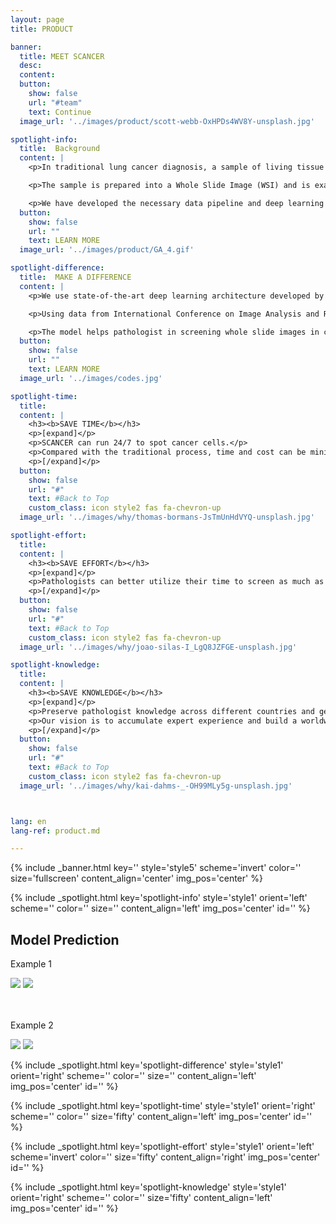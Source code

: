 ```yaml
---
layout: page
title: PRODUCT

banner:
  title: MEET SCANCER
  desc:
  content: 
  button:
    show: false
    url: "#team"
    text: Continue
  image_url: '../images/product/scott-webb-OxHPDs4WV8Y-unsplash.jpg'

spotlight-info:
  title:  Background
  content: |
    <p>In traditional lung cancer diagnosis, a sample of living tissue is extracted from the patient through lung biopsy.</p>

    <p>The sample is prepared into a Whole Slide Image (WSI) and is examined by an expert pathologist under a microscope. The report provides information to determine which treatment to undertake.</p>

    <p>We have developed the necessary data pipeline and deep learning model for this process. The following picture shows one of the biopsy slide.</p>
  button:
    show: false
    url: ""
    text: LEARN MORE
  image_url: '../images/product/GA_4.gif'

spotlight-difference:
  title:  MAKE A DIFFERENCE
  content: |
    <p>We use state-of-the-art deep learning architecture developed by Google.</p>

    <p>Using data from International Conference on Image Analysis and Recognition 2018 (ICIAR 2018). We achieve 0.95 F1-score.</p>

    ​<p>The model helps pathologist in screening whole slide images in cell level and detect areas with anomalous cells.</p> 
  button:
    show: false
    url: ""
    text: LEARN MORE
  image_url: '../images/codes.jpg'

spotlight-time:
  title: 
  content: |
    <h3><b>SAVE TIME</b></h3>
    <p>[expand]</p>
    <p>​SCANCER can run 24/7 to spot cancer cells.</p>
    <p>Compared with the traditional process, time and cost can be minimised.</p>
    <p>[/expand]</p>
  button:
    show: false
    url: "#"
    text: #Back to Top
    custom_class: icon style2 fas fa-chevron-up
  image_url: '../images/why/thomas-bormans-JsTmUnHdVYQ-unsplash.jpg'

spotlight-effort:
  title: 
  content: |
    <h3><b>SAVE EFFORT</b></h3>
    <p>[expand]</p>
    <p>Pathologists can better utilize their time to screen as much as cases  and work on researches time as fast as they can.</p>
    <p>[/expand]</p>
  button:
    show: false
    url: "#"
    text: #Back to Top
    custom_class: icon style2 fas fa-chevron-up
  image_url: '../images/why/joao-silas-I_LgQ8JZFGE-unsplash.jpg'

spotlight-knowledge:
  title: 
  content: |
    <h3><b>SAVE KNOWLEDGE</b></h3>
    <p>[expand]</p>
    <p>Preserve pathologist knowledge across different countries and generation.</p>
    <p>Our vision is to accumulate expert experience and build a worldwide knowledge hub for cancer cell prediction.</p>
    <p>[/expand]</p>
  button:
    show: false
    url: "#"
    text: #Back to Top
    custom_class: icon style2 fas fa-chevron-up
  image_url: '../images/why/kai-dahms-_-OH99MLy5g-unsplash.jpg'



lang: en
lang-ref: product.md

---
```

<!-- Welcome Banner -->
{% include _banner.html key='' style='style5' scheme='invert' color='' size='fullscreen' content_align='center' img_pos='center' %}

<!-- Background Info -->
{% include _spotlight.html key='spotlight-info' style='style1' orient='left' scheme='' color='' size='' content_align='left' img_pos='center' id='' %}


<!-- <section class="spotlight mostscreen style6 invert orient-center content-align-center onscroll-image-fade-in">

  <div class="swiper-container">
    <div class="swiper-wrapper">
      <div class="swiper-slide"><img src = '../images/product/slider/18S4174-12_2019-05-20 17_06_17.scn_heatmap.png'></div>
      <div class="swiper-slide"><img src = '../images/product/slider/18S4174-12_2019-05-20 17_06_17.scn_prediction_heatmap.png'></div>
      <div class="swiper-slide"><img src = '../images/product/slider/18S5470-5_2019-05-20 15_31_58.scn_heatmap.png'></div>
      <div class="swiper-slide"><img src = '../images/product/slider/18S5470-5_2019-05-20 15_31_58.scn_prediction_heatmap.png'></div>
      <div class="swiper-slide"><img src = '../images/product/slider/18S5470-7_2019-05-20 19_40_27.scn_heatmap.png'></div>
      <div class="swiper-slide"><img src = '../images/product/slider/18S5470-7_2019-05-20 19_40_27.scn_prediction_heatmap.png'></div>
    </div>
    <div class="swiper-pagination"></div>
    <div class="swiper-button-next"></div>
    <div class="swiper-button-prev"></div>
  </div>
</section> -->

<section class="wrapper style1 align-center invert">
  <div class="spotlight onscroll-image-fade-in style6 fullscreen orient-center content-align-center">
    <div class="content">
      <h2 class="motto">Model Prediction</h2>
        <p>Example 1</p>
          <div id="container1" class="twentytwenty-container">
              <img src="../images/product/slider/display1.png" />
              <img src="../images/product/slider/display2.png" />
          </div>
          <br>
          <br>
        <p>Example 2</p>
          <div id="container1" class="twentytwenty-container">
              <img src="../images/product/slider/display5.png" />
              <img src="../images/product/slider/display6.png" />
          </div>
      </div>
  </div>
</section>


<!-- Make a Difference -->
{% include _spotlight.html key='spotlight-difference' style='style1' orient='right' scheme='' color='' size='' content_align='left' img_pos='center' id='' %}

<!-- Properties -->
{% include _spotlight.html key='spotlight-time' style='style1' orient='right' scheme='' color='' size='fifty' content_align='left' img_pos='center' id='' %}

{% include _spotlight.html key='spotlight-effort' style='style1' orient='left' scheme='invert' color='' size='fifty' content_align='right' img_pos='center' id='' %}

{% include _spotlight.html key='spotlight-knowledge' style='style1' orient='right' scheme='' color='' size='fifty' content_align='left' img_pos='center' id='' %}